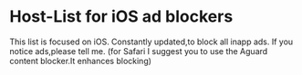# Host-List for iOS ad blockers
This list is focused on iOS.
Constantly updated,to block all inapp ads.
If you notice ads,please tell me.
(for Safari I suggest you to use the Aguard content blocker.It enhances blocking)

